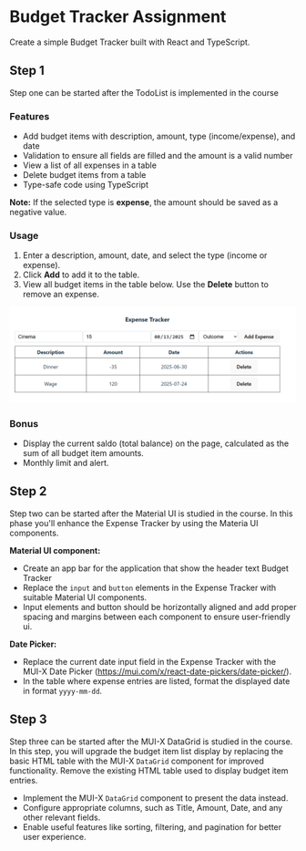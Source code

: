 # Budget Tracker Assignment

Create a simple Budget Tracker built with React and TypeScript.
## Step 1
Step one can be started after the TodoList is implemented in the course

### Features
- Add budget items with description, amount, type (income/expense), and date
- Validation to ensure all fields are filled and the amount is a valid number
- View a list of all expenses in a table
- Delete budget items from a table
- Type-safe code using TypeScript

**Note:** If the selected type is **expense**, the amount should be saved as a negative value.

### Usage
1. Enter a description, amount, date, and select the type (income or expense).
2. Click **Add** to add it to the table.
3. View all budget items in the table below. Use the **Delete** button to remove an expense.

![Expense tracker](./src/assets/screenshot.png)

### Bonus
- Display the current saldo (total balance) on the page, calculated as the sum of all budget item amounts.
- Monthly limit and alert.

## Step 2
Step two can be started after the Material UI is studied in the course. In this phase you'll enhance the Expense Tracker by using the Materia UI components.

**Material UI component:**
- Create an app bar for the application that show the header text Budget Tracker
- Replace the `input` and `button` elements in the Expense Tracker with suitable Material UI components.
- Input elements and button should be horizontally aligned and add proper spacing and margins between each component to ensure user-friendly ui.

**Date Picker:**
- Replace the current date input field in the Expense Tracker with the MUI-X Date Picker (https://mui.com/x/react-date-pickers/date-picker/).
- In the table where expense entries are listed, format the displayed date in format `yyyy-mm-dd`.

## Step 3
Step three can be started after the MUI-X DataGrid is studied in the course. In this step, you will upgrade the budget item list display by replacing the basic HTML table with the MUI-X `DataGrid` component for improved functionality.
Remove the existing HTML table used to display budget item entries.

- Implement the MUI-X `DataGrid` component to present the data instead.
- Configure appropriate columns, such as Title, Amount, Date, and any other relevant fields.
- Enable useful features like sorting, filtering, and pagination for better user experience.


